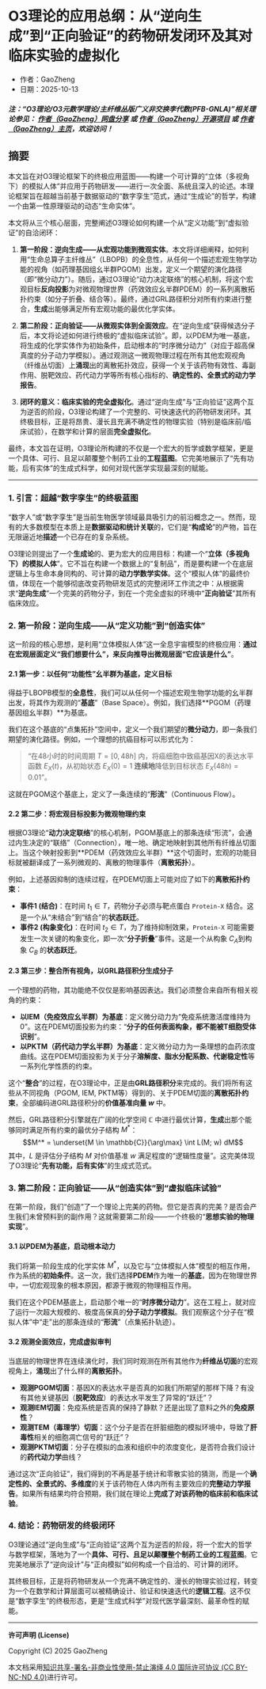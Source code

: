 # O3理论的应用总纲：从“逆向生成”到“正向验证”的药物研发闭环及其对临床实验的虚拟化

- 作者：GaoZheng
- 日期：2025-10-13

#### ***注：“O3理论/O3元数学理论/主纤维丛版广义非交换李代数(PFB-GNLA)”相关理论参见： [作者（GaoZheng）网盘分享](https://drive.google.com/drive/folders/1lrgVtvhEq8cNal0Aa0AjeCNQaRA8WERu?usp=sharing) 或 [作者（GaoZheng）开源项目](https://github.com/CTaiDeng/open_meta_mathematical_theory) 或 [作者（GaoZheng）主页](https://mymetamathematics.blogspot.com)，欢迎访问！***

## 摘要
本文旨在对O3理论框架下的终极应用蓝图——构建一个可计算的“立体（多视角下）的模拟人体”并应用于药物研发——进行一次全面、系统且深入的论述。本理论框架旨在超越当前基于数据驱动的“数字孪生”范式，通过“生成论”的哲学，构建一个由第一性原理驱动的动态“生命实体”。

本文将从三个核心层面，完整阐述O3理论如何构建一个从“定义功能”到“虚拟验证”的自洽闭环：
1.  **第一阶段：逆向生成——从宏观功能到微观实体**。本文将详细阐释，如何利用“生命总算子主纤维丛”（LBOPB）的全息性，从任何一个描述宏观生物学功能的视角（如药理基因组幺半群PGOM）出发，定义一个期望的演化路径（即“微分动力”）。随后，通过O3理论“动力决定联络”的核心机制，将这个宏观目标**反向投影**为对微观物理世界（药效效应幺半群PDEM）的一系列离散拓扑约束（如分子折叠、结合等）。最终，通过GRL路径积分对所有约束进行整合，**生成**出能够满足所有宏观功能的最优化学实体。

2.  **第二阶段：正向验证——从微观实体到全面效应**。在“逆向生成”获得候选分子后，本文将论述如何进行终极的“虚拟临床试验”。即，以PDEM为唯一基底，将生成的化学实体作为初始条件，启动根本的“时序微分动力”（对应于超高保真度的分子动力学模拟）。通过观测这一微观物理过程在所有其他宏观视角（纤维丛切面）上**涌现**出的离散拓扑效应，获得一个关于该药物有效性、毒副作用、脱靶效应、药代动力学等所有核心指标的、**确定性的、全景式的动力学报告**。

3.  **闭环的意义：临床实验的完全虚拟化**。通过“逆向生成”与“正向验证”这两个互为逆否的阶段，O3理论构建了一个完整的、可快速迭代的药物研发闭环。其终极目标，正是将昂贵、漫长且充满不确定性的物理实验（特别是临床前/临床试验），在数学和计算的层面**完全虚拟化**。

最终，本文旨在证明，O3理论所构建的不仅是一个宏大的哲学或数学框架，更是一个具体、可行、且足以颠覆整个制药工业的**工程蓝图**。它完美地展示了“先有功能，后有实体”的生成式科学，如何对现代医学实现最深刻的赋能。

---

### **1. 引言：超越“数字孪生”的终极蓝图**

“数字人”或“数字孪生”是当前生物医学领域最具吸引力的前沿概念之一。然而，现有的大多数模型在本质上是**数据驱动和统计关联**的，它们是“**构成论**”的产物，旨在无限逼近地**描述**一个已存在的复杂系统。

O3理论则提出了一个**生成论**的、更为宏大的应用目标：构建一个“**立体（多视角下）的模拟人体**”。它不旨在构建一个数据上的“复制品”，而是要构建一个在底层逻辑上与生命本身同构的、可计算的**动力学数学实体**。这个“模拟人体”的最终价值，体现在一个能够彻底改变药物研发范式的完整闭环工作流之中：从根据需求“**逆向生成**”一个完美的药物分子，到在一个完全虚拟的环境中“**正向验证**”其所有临床效应。

### **2. 第一阶段：逆向生成——从“定义功能”到“创造实体”**

这一阶段的核心思想，是利用“立体模拟人体”这一全息宇宙模型的终极应用：**通过在宏观层面定义“我们想要什么”，来反向推导出微观层面“它应该是什么”**。

#### **2.1 第一步：以任何“功能性”幺半群为基底，定义目标**

得益于LBOPB模型的**全息性**，我们可以从任何一个描述宏观生物学功能的幺半群出发，将其作为观测的“**基底**”（Base Space）。例如，我们选择**PGOM（药理基因组幺半群）**为基底。

我们在这个基底的“点集拓扑”空间中，定义一个我们期望的**微分动力**，即一条我们期望的演化路径。例如，一个理想的抗癌目标可以形式化为：
> “在48小时的时间周期 $T=[0, 48h]$ 内，将癌细胞中致癌基因X的表达水平函数 $E_X(t)$，从初始状态 $E_X(0)=1$ **连续地**降低到目标状态 $E_X(48h)=0.01$”。

这就在PGOM这个基底上，定义了一条连续的“**形流**”（Continuous Flow）。

#### **2.2 第二步：将宏观目标投影为微观物理约束**

根据O3理论“**动力决定联络**”的核心机制，PGOM基底上的那条连续“形流”，会通过内生决定的“联络”（Connection），唯一地、确定地映射到其他所有纤维丛切面上。当这个映射投影到**PDEM（药效效应幺半群）**这个切面时，宏观的功能目标就被翻译成了一系列微观的、离散的物理事件（**离散拓扑**）。

例如，上述基因抑制的连续过程，在PDEM切面上可能对应了如下的**离散拓扑约束**：
* **事件1 (结合)**：在时间 $t_1 \in T$，药物分子必须与靶点蛋白 `Protein-X` 结合。这是一个从“未结合”到“结合”的**状态跃迁**。
* **事件2 (构象变化)**：在时间 $t_2 \in T$，为了维持抑制效果，`Protein-X` 可能需要发生一次关键的构象变化，即一次“**分子折叠**”事件。这是一个从构象 $C_A$到构象 $C_B$ 的**状态跃迁**。

#### **2.3 第三步：整合所有视角，以GRL路径积分生成分子**

一个理想的药物，其功能绝不仅仅是影响基因表达。我们必须整合来自所有相关视角的约束：
* **以IEM（免疫效应幺半群）为基底**：定义微分动力为“免疫系统激活度维持为0”。这在PDEM切面投影为约束：“**分子的任何表面构象，都不能被T细胞受体识别**”。
* **以PKTM（药代动力学幺半群）为基底**：定义微分动力为一条理想的血药浓度曲线。这在PDEM切面投影为关于分子**溶解度、脂水分配系数、代谢稳定性**等一系列化学性质的约束。

这个“**整合**”的过程，在O3理论中，正是由**GRL路径积分**来完成的。我们将所有这些从不同视角（PGOM, IEM, PKTM等）得到的、关于PDEM切面的**离散拓扑约束**，全部编码进GRL路径积分的**价值基准向量 $w$** 中。

然后，GRL路径积分引擎就在广阔的化学空间 $\mathbb{C}$ 中进行最优计算，**生成**出那个能够同时满足所有约束的最优分子结构 $M^*$：
$$M^* = \underset{M \in \mathbb{C}}{\arg\max} \int L(M; w) dM$$
其中，$L$ 是评估分子结构 $M$ 对价值基准 $w$ 满足程度的“逻辑性度量”。这完美体现了O3理论“**先有功能，后有实体**”的生成式范式。

### **3. 第二阶段：正向验证——从“创造实体”到“虚拟临床试验”**

在第一阶段，我们“创造”了一个理论上完美的药物。但它是否真的完美？是否会产生我们未曾预料到的副作用？这就需要第二阶段——一个终极的“**思想实验的物理实现**”。

#### **3.1 以PDEM为基底，启动根本动力**

我们将第一阶段生成的化学实体 $M^*$，以及它与“立体模拟人体”模型的相互作用，作为系统的**初始条件**。这一次，我们选择**PDEM**作为唯一的**基底**，因为在物理世界中，一切宏观现象的根本原因，都源于微观的物理相互作用。

我们在这个PDEM基底上，启动那个唯一的“**时序微分动力**”。这在工程上，就对应了运行一次超大规模的、极度高保真的**分子动力学模拟**。我们观察这个分子在“模拟人体”中“走”出的那条连续的“**形流**”（点集拓扑轨迹）。

#### **3.2 观测全面效应，完成虚拟审判**

当底层的物理世界在连续演化时，我们同时观测在所有其他作为**纤维丛切面**的宏观视角上，**涌现**出了什么样的**离散拓扑**。
* **观测PGOM切面**：基因X的表达水平是否真的如我们所期望的那样下降？有没有其他关键基因（**脱靶效应**）的表达水平发生了异常的“跃迁”？
* **观测IEM切面**：免疫系统是否真的保持了静默？还是出现了意料之外的**免疫原性**？
* **观测TEM（毒理学）切面**：这个分子是否在肝脏细胞的模拟环境中，导致了**肝毒性**相关的细胞凋亡信号的“跃迁”？
* **观测PKTM切面**：分子在模拟的血液和组织中的浓度变化，是否符合我们设计的**药代动力学**曲线？

通过这次“正向验证”，我们得到的不再是基于统计和零散实验的猜测，而是一个**确定性的、全景式的、多维度**的关于该药物在人体内所有主要效应的**完整动力学报告**。如果所有结果均符合预期，我们就在理论上**完成了对该药物的临床前和临床试验**。

### **4. 结论：药物研发的终极闭环**

O3理论通过“逆向生成”与“正向验证”这两个互为逆否的阶段，将一个宏大的哲学与数学框架，落地为了一个**具体、可行、且足以颠覆整个制药工业的工程蓝图**。它完美地展示了“逆向设计”与“正向模拟”如何构成一个自洽的、可计算的闭环。

其终极目标，正是将药物研发从一个充满不确定性的、漫长的物理实验过程，转变为一个在数学和计算层面可以被精确设计、验证和快速迭代的**逻辑工程**。这不仅是“数字孪生”的终极形态，更是“生成式科学”对现代医学最深刻、最革命性的赋能。

---

**许可声明 (License)**

Copyright (C) 2025 GaoZheng

本文档采用[知识共享-署名-非商业性使用-禁止演绎 4.0 国际许可协议 (CC BY-NC-ND 4.0)](https://creativecommons.org/licenses/by-nc-nd/4.0/deed.zh-Hans)进行许可。
